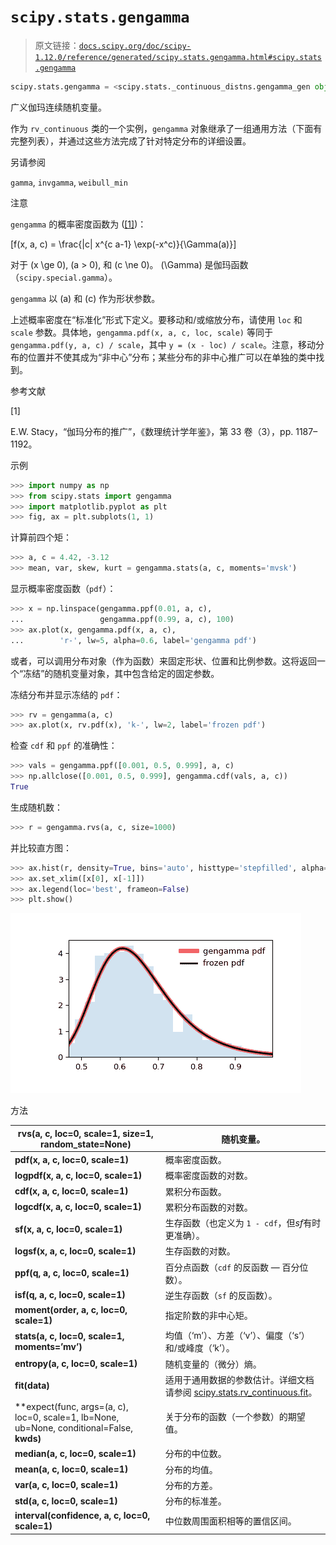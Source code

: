 # `scipy.stats.gengamma`

> 原文链接：[`docs.scipy.org/doc/scipy-1.12.0/reference/generated/scipy.stats.gengamma.html#scipy.stats.gengamma`](https://docs.scipy.org/doc/scipy-1.12.0/reference/generated/scipy.stats.gengamma.html#scipy.stats.gengamma)

```py
scipy.stats.gengamma = <scipy.stats._continuous_distns.gengamma_gen object>
```

广义伽玛连续随机变量。

作为 `rv_continuous` 类的一个实例，`gengamma` 对象继承了一组通用方法（下面有完整列表），并通过这些方法完成了针对特定分布的详细设置。

另请参阅

`gamma`, `invgamma`, `weibull_min`

注意

`gengamma` 的概率密度函数为 ([[1]](#r3bf71b60ec3c-1))：

\[f(x, a, c) = \frac{|c| x^{c a-1} \exp(-x^c)}{\Gamma(a)}\]

对于 \(x \ge 0\), \(a > 0\), 和 \(c \ne 0\)。 \(\Gamma\) 是伽玛函数（`scipy.special.gamma`）。

`gengamma` 以 \(a\) 和 \(c\) 作为形状参数。

上述概率密度在“标准化”形式下定义。要移动和/或缩放分布，请使用 `loc` 和 `scale` 参数。具体地，`gengamma.pdf(x, a, c, loc, scale)` 等同于 `gengamma.pdf(y, a, c) / scale`，其中 `y = (x - loc) / scale`。注意，移动分布的位置并不使其成为“非中心”分布；某些分布的非中心推广可以在单独的类中找到。

参考文献

[1]

E.W. Stacy，“伽玛分布的推广”，《数理统计学年鉴》，第 33 卷（3），pp. 1187–1192。

示例

```py
>>> import numpy as np
>>> from scipy.stats import gengamma
>>> import matplotlib.pyplot as plt
>>> fig, ax = plt.subplots(1, 1) 
```

计算前四个矩：

```py
>>> a, c = 4.42, -3.12
>>> mean, var, skew, kurt = gengamma.stats(a, c, moments='mvsk') 
```

显示概率密度函数（`pdf`）：

```py
>>> x = np.linspace(gengamma.ppf(0.01, a, c),
...                 gengamma.ppf(0.99, a, c), 100)
>>> ax.plot(x, gengamma.pdf(x, a, c),
...        'r-', lw=5, alpha=0.6, label='gengamma pdf') 
```

或者，可以调用分布对象（作为函数）来固定形状、位置和比例参数。这将返回一个“冻结”的随机变量对象，其中包含给定的固定参数。

冻结分布并显示冻结的 `pdf`：

```py
>>> rv = gengamma(a, c)
>>> ax.plot(x, rv.pdf(x), 'k-', lw=2, label='frozen pdf') 
```

检查 `cdf` 和 `ppf` 的准确性：

```py
>>> vals = gengamma.ppf([0.001, 0.5, 0.999], a, c)
>>> np.allclose([0.001, 0.5, 0.999], gengamma.cdf(vals, a, c))
True 
```

生成随机数：

```py
>>> r = gengamma.rvs(a, c, size=1000) 
```

并比较直方图：

```py
>>> ax.hist(r, density=True, bins='auto', histtype='stepfilled', alpha=0.2)
>>> ax.set_xlim([x[0], x[-1]])
>>> ax.legend(loc='best', frameon=False)
>>> plt.show() 
```

![../../_images/scipy-stats-gengamma-1.png](img/5330ff67560aa47569aafb78c80f5010.png)

方法

| **rvs(a, c, loc=0, scale=1, size=1, random_state=None)** | 随机变量。 |
| --- | --- |
| **pdf(x, a, c, loc=0, scale=1)** | 概率密度函数。 |
| **logpdf(x, a, c, loc=0, scale=1)** | 概率密度函数的对数。 |
| **cdf(x, a, c, loc=0, scale=1)** | 累积分布函数。 |
| **logcdf(x, a, c, loc=0, scale=1)** | 累积分布函数的对数。 |
| **sf(x, a, c, loc=0, scale=1)** | 生存函数（也定义为 `1 - cdf`，但*sf*有时更准确）。 |
| **logsf(x, a, c, loc=0, scale=1)** | 生存函数的对数。 |
| **ppf(q, a, c, loc=0, scale=1)** | 百分点函数（`cdf` 的反函数 — 百分位数）。 |
| **isf(q, a, c, loc=0, scale=1)** | 逆生存函数（`sf` 的反函数）。 |
| **moment(order, a, c, loc=0, scale=1)** | 指定阶数的非中心矩。 |
| **stats(a, c, loc=0, scale=1, moments=’mv’)** | 均值（‘m’）、方差（‘v’）、偏度（‘s’）和/或峰度（‘k’）。 |
| **entropy(a, c, loc=0, scale=1)** | 随机变量的（微分）熵。 |
| **fit(data)** | 适用于通用数据的参数估计。详细文档请参阅 [scipy.stats.rv_continuous.fit](https://docs.scipy.org/doc/scipy/reference/generated/scipy.stats.rv_continuous.fit.html#scipy.stats.rv_continuous.fit)。 |
| **expect(func, args=(a, c), loc=0, scale=1, lb=None, ub=None, conditional=False, **kwds)** | 关于分布的函数（一个参数）的期望值。 |
| **median(a, c, loc=0, scale=1)** | 分布的中位数。 |
| **mean(a, c, loc=0, scale=1)** | 分布的均值。 |
| **var(a, c, loc=0, scale=1)** | 分布的方差。 |
| **std(a, c, loc=0, scale=1)** | 分布的标准差。 |
| **interval(confidence, a, c, loc=0, scale=1)** | 中位数周围面积相等的置信区间。 |
